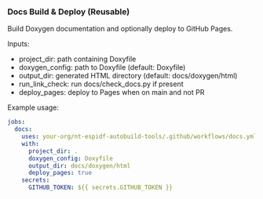 ### Docs Build & Deploy (Reusable)

Build Doxygen documentation and optionally deploy to GitHub Pages.

Inputs:
- project_dir: path containing Doxyfile
- doxygen_config: path to Doxyfile (default: Doxyfile)
- output_dir: generated HTML directory (default: docs/doxygen/html)
- run_link_check: run docs/check_docs.py if present
- deploy_pages: deploy to Pages when on main and not PR

Example usage:

```yaml
jobs:
  docs:
    uses: your-org/nt-espidf-autobuild-tools/.github/workflows/docs.yml@v1
    with:
      project_dir: .
      doxygen_config: Doxyfile
      output_dir: docs/doxygen/html
      deploy_pages: true
    secrets:
      GITHUB_TOKEN: ${{ secrets.GITHUB_TOKEN }}
```
